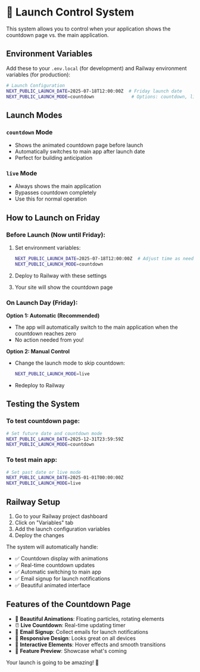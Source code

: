 # 🚀 Launch Control System

This system allows you to control when your application shows the countdown page vs. the main application.

## Environment Variables

Add these to your `.env.local` (for development) and Railway environment variables (for production):

```bash
# Launch Configuration
NEXT_PUBLIC_LAUNCH_DATE=2025-07-18T12:00:00Z  # Friday launch date
NEXT_PUBLIC_LAUNCH_MODE=countdown              # Options: countdown, live
```

## Launch Modes

### `countdown` Mode
- Shows the animated countdown page before launch
- Automatically switches to main app after launch date
- Perfect for building anticipation

### `live` Mode  
- Always shows the main application
- Bypasses countdown completely
- Use this for normal operation

## How to Launch on Friday

### Before Launch (Now until Friday):
1. Set environment variables:
   ```bash
   NEXT_PUBLIC_LAUNCH_DATE=2025-07-18T12:00:00Z  # Adjust time as needed
   NEXT_PUBLIC_LAUNCH_MODE=countdown
   ```

2. Deploy to Railway with these settings
3. Your site will show the countdown page

### On Launch Day (Friday):
**Option 1: Automatic (Recommended)**
- The app will automatically switch to the main application when the countdown reaches zero
- No action needed from you!

**Option 2: Manual Control**
- Change the launch mode to skip countdown:
  ```bash
  NEXT_PUBLIC_LAUNCH_MODE=live
  ```
- Redeploy to Railway

## Testing the System

### To test countdown page:
```bash
# Set future date and countdown mode
NEXT_PUBLIC_LAUNCH_DATE=2025-12-31T23:59:59Z
NEXT_PUBLIC_LAUNCH_MODE=countdown
```

### To test main app:
```bash
# Set past date or live mode
NEXT_PUBLIC_LAUNCH_DATE=2025-01-01T00:00:00Z
NEXT_PUBLIC_LAUNCH_MODE=live
```

## Railway Setup

1. Go to your Railway project dashboard
2. Click on "Variables" tab
3. Add the launch configuration variables
4. Deploy the changes

The system will automatically handle:
- ✅ Countdown display with animations
- ✅ Real-time countdown updates
- ✅ Automatic switching to main app
- ✅ Email signup for launch notifications
- ✅ Beautiful animated interface

## Features of the Countdown Page

- 🎨 **Beautiful Animations**: Floating particles, rotating elements
- ⏰ **Live Countdown**: Real-time updating timer
- 📧 **Email Signup**: Collect emails for launch notifications  
- 📱 **Responsive Design**: Looks great on all devices
- 🌟 **Interactive Elements**: Hover effects and smooth transitions
- 🚀 **Feature Preview**: Showcase what's coming

Your launch is going to be amazing! 🎉
